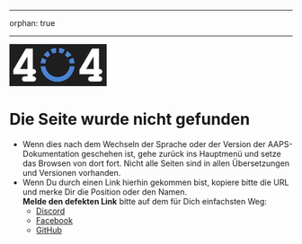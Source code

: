 - - -
orphan: true
- - -

![Die Seite wurde nicht gefunden](./images/404.png)

# Die Seite wurde nicht gefunden

- Wenn dies nach dem Wechseln der Sprache oder der Version der AAPS-Dokumentation geschehen ist, gehe zurück ins Hauptmenü und setze das Browsen von dort fort. Nicht alle Seiten sind in allen Übersetzungen und Versionen vorhanden.
- Wenn Du durch einen Link hierhin gekommen bist, kopiere bitte die URL und merke Dir die Position oder den Namen.  
  **Melde den defekten Link** bitte auf dem für Dich einfachsten Weg:
  - [Discord](https://discord.com/channels/629952586895851530/817392867995680768)
  - [Facebook](https://www.facebook.com/groups/AndroidAPSUsers)
  - [GitHub](https://github.com/openaps/AndroidAPSdocs/issues)



